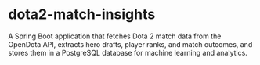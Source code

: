 # dota2-match-insights
A Spring Boot application that fetches Dota 2 match data from the OpenDota API, extracts hero drafts, player ranks, and match outcomes, and stores them in a PostgreSQL database for machine learning and analytics.

